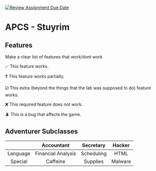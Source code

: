 [![Review Assignment Due Date](https://classroom.github.com/assets/deadline-readme-button-22041afd0340ce965d47ae6ef1cefeee28c7c493a6346c4f15d667ab976d596c.svg)](https://classroom.github.com/a/KprAwj1n)
# APCS - Stuyrim

## Features

Make a clear list of features that work/dont work

:white_check_mark: This feature works.

:question: This feature works partially.

:ballot_box_with_check: This extra (beyond the things that the lab was supposed to do) feature works.

:x: This required feature does not work.

:beetle: This is a bug that affects the game.


## Adventurer Subclasses


|                  |    Accountant    |    Secretary     |      Hacker      |
| :--------------: | :--------------: | :--------------: | :--------------: |
|     Language     |Financial Analysis|    Scheduling    |       HTML       |
|     Special      |     Caffeine     |     Supplies     |     Malware      |

